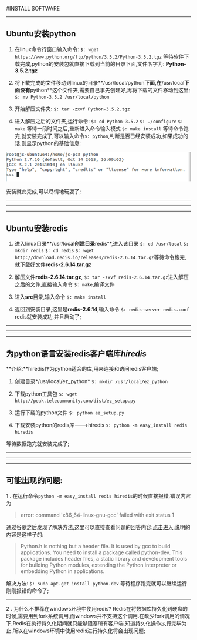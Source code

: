 #INSTALL SOFTWARE

---
## Ubuntu安装python
 1. 在linux命令行窗口输入命令:
`$: wget https://www.python.org/ftp/python/3.5.2/Python-3.5.2.tgz`
等待软件下载完成,python的安装包就直接下载到当前的目录下面,文件名字为:
**Python-3.5.2.tgz**

 2. 将下载完成的文件移动到linux的目录**/usr/local/python**下面,在**/usr/local**下面没有**python**这个文件夹,需要自己事先创建好,再将下载的文件移动到这里;
 `$: mv Python-3.5.2 /usr/local/python`

 3. 开始解压文件夹:
 `$: tar -zxvf Python-3.5.2.tgz`

 4. 进入解压之后的文件夹,运行命令:
 `$: cd Python-3.5.2`
 `$: ./configure`
 `$: make` 等待一段时间之后,重新进入命令输入模式
 `$: make install` 等待命令跑完,就安装完成了,可以输入命令`$: python`,判断是否已经安装成功,如果成功的话,则显示python的基础信息:

 ![python](img/figure1.jpg "python")

 安装就此完成,可以尽情地玩耍了;

 ---

 ---

 ---



## Ubuntu安装redis
 1. 进入linux目录**/usr/local**创建目录**redis**,进入该目录
 `$: cd /usr/local`
 `$: mkdir redis`
 `$: cd redis`
 `$: wget http://download.redis.io/releases/redis-2.6.14.tar.gz`等待命令跑完,就下载好文件**redis-2.6.14.tar.gz**

 2. 解压文件**redis-2.6.14.tar.gz**,
 `$: tar -zxvf redis-2.6.14.tar.gz`进入解压之后的文件,直接输入命令
 `$: make`,编译文件

 3. 进入**src**目录,输入命令
 `$: make install`

 4. 返回到安装目录,这里是**redis-2.6.14**,输入命令
 `$: redis-server redis.conf`
 redis就安装成功,并且启动了;


 ---

 ---

 ---

## 为python语言安装redis客户端库*hiredis*
**介绍:**hiredis作为python适合的库,用来连接和访问redis客户端;
 
 1. 创建目录*/usr/local/ez_python*
 `$: mkdir /usr/local/ez_python`

 2. 下载python工具包
 `$: wget http://peak.telecommunity.com/dist/ez_setup.py`

 3. 运行下载的python文件
 `$: python ez_setup.py`

 4. 下载安装python的redis库--->hiredis
 `$: python -m easy_install redis hiredis`

 等待数据跑完就安装完成了;

 ---

 ---

 ---



## 可能出现的问题:

 1 . 在运行命令`python -m easy_install redis hiredis`的时候直接报错,错误内容为
 > error: command 'x86_64-linux-gnu-gcc' failed with exit status 1

 通过谷歌之后发现了解决方法,这里可以直接查看问题的回答内容:[点击进入](http://stackoverflow.com/questions/26053982/error-setup-script-exited-with-error-command-x86-64-linux-gnu-gcc-failed-wit);说明的内容是这样子的:
 > Python.h is nothing but a header file. It is used by gcc to build applications. You need to install a package called python-dev. This package includes header files, a static library and development tools for building Python modules, extending the Python interpreter or embedding Python in applications.

 解决方法:
 `$: sudo apt-get install python-dev`
 等待程序跑完就可以继续运行刚刚报错的命令了;

---

 2 . 为什么不推荐在windows环境中使用redis?
 Redis在将数据库持久化到硬盘的时候,需要用到fork系统调用,而windows并不支持这个调用.在缺少fork调用的情况下,Redis在执行持久化期间就只能够阻塞所有客户端,知道持久化操作执行完毕为止.所以在windows环境中使用redis进行持久化将会出现问题;